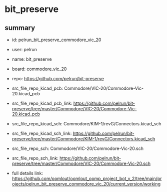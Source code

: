 # bit_preserve
 
## summary 
* id: pelrun_bit_preserve_commodore_vic_20
* user: pelrun
* name: bit_preserve
* board: commodore_vic_20
* repo: https://github.com/pelrun/bit-preserve
* src_file_repo_kicad_pcb: Commodore/VIC-20/Commodore-Vic-20.kicad_pcb
* src_file_repo_kicad_pcb_link: https://github.com/pelrun/bit-preserve/tree/master/Commodore/VIC-20/Commodore-Vic-20.kicad_pcb
* src_file_repo_kicad_sch: Commodore/KIM-1/revG/Connectors.kicad_sch
* src_file_repo_kicad_sch_link: https://github.com/pelrun/bit-preserve/tree/master/Commodore/KIM-1/revG/Connectors.kicad_sch

* src_file_repo_sch: Commodore/VIC-20/Commodore-Vic-20.sch
* src_file_repo_sch_link: https://github.com/pelrun/bit-preserve/tree/master/Commodore/VIC-20/Commodore-Vic-20.sch
* full details link: https://github.com/oomlout/oomlout_oomp_project_bot_v_2/tree/main/projects/pelrun_bit_preserve_commodore_vic_20/current_version/working  







